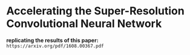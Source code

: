 # Accelerating the Super-Resolution Convolutional Neural Network
**replicating the results of this paper:** `https://arxiv.org/pdf/1608.00367.pdf`
 
 
